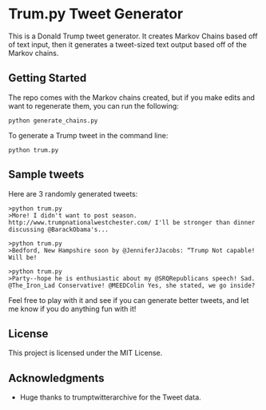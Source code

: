 # Trum.py Tweet Generator

This is a Donald Trump tweet generator.  It creates Markov Chains based off of text input, then it generates a tweet-sized text output based off of the Markov chains. 

## Getting Started


The repo comes with the Markov chains created, but if you make edits and want to regenerate them, you can run the following:
```
python generate_chains.py
```

To generate a Trump tweet in the command line:

```
python trum.py
```

## Sample tweets

Here are 3 randomly generated tweets:

```
>python trum.py
>More! I didn't want to post season. http://www.trumpnationalwestchester.com/ I'll be stronger than dinner discussing @BarackObama's...
```

```
>python trum.py
>Bedford, New Hampshire soon by @JenniferJJacobs: “Trump Not capable! Will be!
```

```
>python trum.py
>Party--hope he is enthusiastic about my @SRQRepublicans speech! Sad. @The_Iron_Lad Conservative! @MEEDColin Yes, she stated, we go inside?
```

Feel free to play with it and see if you can generate better tweets, and let me know if you do anything fun with it!

## License

This project is licensed under the MIT License.

## Acknowledgments

* Huge thanks to trumptwitterarchive for the Tweet data.